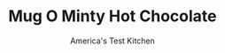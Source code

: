 ---
layout: ../../layouts/MarkdownPostLayout.astro
title: Mug O Minty Hot Chocolate
author: America's Test Kitchen
pubDate: 2023-03-15
description: "The perfect remedy to cold winter wind, this hot chocolate is completed with a dollop of whipped cream and a candy cane garnish."
image_url: https://res.cloudinary.com/hksqkdlah/image/upload/ar_1:1,c_fill,dpr_2.0,f_auto,fl_lossy.progressive.strip_profile,g_faces:auto,q_auto:low,w_344/4636_sfs-peppermintcocoa-318592
tags: ["Beverages","Holiday"]
calories: 
protein: 
carbohydrates: 
fats: 
fiber: 
ingredients: ["4 cups, whole milk or low-fat milk","6 ounces, semisweet chocolate, chopped fine","1 tablespoon, cocoa powder","1/2 teaspoon, peppermint extract",", Whipped cream","8 , small candy canes"]
serves: 
time: ""
instructions: ["Bring milk just to simmer in medium saucepan over medium-high heat. Reduce heat to low and whisk in chocolate and cocoa powder until chocolate is melted and cocoa powder is dissolved. Remove from heat and stir in peppermint extract. Pour into 4 mugs and garnish each mug with whipped cream and 2 candy cane stirrers."]
nutrition: ["null calories"]
notes: "This recipe can be doubled to serve a crowd."
---